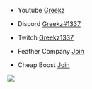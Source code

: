 - Youtube [Greekz](https://www.youtube.com/@Greekz1337)

- Discord [Greekz#1337](https://discord.gg/feathercompany)

- Twitch [Greekz1337](https://www.twitch.tv/greekz1337)

- Feather Company [Join](https://discord.gg/feathercompany)

- Cheap Boost [Join](https://discord.gg/cheapxboost)



![](https://komarev.com/ghpvc/?username=Greekz&color=gray)
